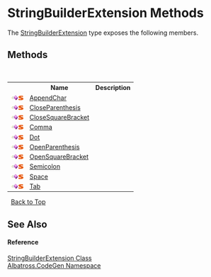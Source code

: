# StringBuilderExtension Methods
 

The <a href="T_Albatross_CodeGen_StringBuilderExtension.md">StringBuilderExtension</a> type exposes the following members.


## Methods
&nbsp;<table><tr><th></th><th>Name</th><th>Description</th></tr><tr><td>![Public method](media/pubmethod.gif "Public method")![Static member](media/static.gif "Static member")</td><td><a href="M_Albatross_CodeGen_StringBuilderExtension_AppendChar.md">AppendChar</a></td><td /></tr><tr><td>![Public method](media/pubmethod.gif "Public method")![Static member](media/static.gif "Static member")</td><td><a href="M_Albatross_CodeGen_StringBuilderExtension_CloseParenthesis.md">CloseParenthesis</a></td><td /></tr><tr><td>![Public method](media/pubmethod.gif "Public method")![Static member](media/static.gif "Static member")</td><td><a href="M_Albatross_CodeGen_StringBuilderExtension_CloseSquareBracket.md">CloseSquareBracket</a></td><td /></tr><tr><td>![Public method](media/pubmethod.gif "Public method")![Static member](media/static.gif "Static member")</td><td><a href="M_Albatross_CodeGen_StringBuilderExtension_Comma.md">Comma</a></td><td /></tr><tr><td>![Public method](media/pubmethod.gif "Public method")![Static member](media/static.gif "Static member")</td><td><a href="M_Albatross_CodeGen_StringBuilderExtension_Dot.md">Dot</a></td><td /></tr><tr><td>![Public method](media/pubmethod.gif "Public method")![Static member](media/static.gif "Static member")</td><td><a href="M_Albatross_CodeGen_StringBuilderExtension_OpenParenthesis.md">OpenParenthesis</a></td><td /></tr><tr><td>![Public method](media/pubmethod.gif "Public method")![Static member](media/static.gif "Static member")</td><td><a href="M_Albatross_CodeGen_StringBuilderExtension_OpenSquareBracket.md">OpenSquareBracket</a></td><td /></tr><tr><td>![Public method](media/pubmethod.gif "Public method")![Static member](media/static.gif "Static member")</td><td><a href="M_Albatross_CodeGen_StringBuilderExtension_Semicolon.md">Semicolon</a></td><td /></tr><tr><td>![Public method](media/pubmethod.gif "Public method")![Static member](media/static.gif "Static member")</td><td><a href="M_Albatross_CodeGen_StringBuilderExtension_Space.md">Space</a></td><td /></tr><tr><td>![Public method](media/pubmethod.gif "Public method")![Static member](media/static.gif "Static member")</td><td><a href="M_Albatross_CodeGen_StringBuilderExtension_Tab.md">Tab</a></td><td /></tr></table>&nbsp;
<a href="#stringbuilderextension-methods">Back to Top</a>

## See Also


#### Reference
<a href="T_Albatross_CodeGen_StringBuilderExtension.md">StringBuilderExtension Class</a><br /><a href="N_Albatross_CodeGen.md">Albatross.CodeGen Namespace</a><br />